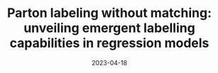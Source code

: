 ---
title: "Parton labeling without matching: unveiling emergent labelling capabilities in regression models"
date: 2023-04-18
venue: Eur. Phys. J. C 83 (2023) 622
link: https://arxiv.org/abs/2304.09208
inspire_id: 2652609
authors: Shikai Qiu, Shuo Han, Xiangyang Ju,  et al.
bibtex: '@article{Qiu:2023ihi,\n archiveprefix = {arXiv},\n author = {Qiu, Shikai and Han, Shuo and Ju, Xiangyang and Nachman, Benjamin and Wang, Haichen},\n doi = {10.1140/epjc/s10052-023-11809-z},\n eprint = {2304.09208},\n journal = {Eur. Phys. J. C},\n number = {7},\n pages = {622},\n primaryclass = {hep-ph},\n title = {{Parton labeling without matching: unveiling emergent labelling capabilities in regression models}},\n volume = {83},\n year = {2023}\n}\n'
---